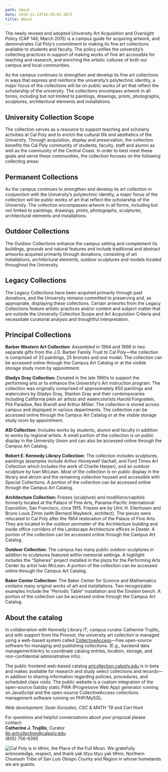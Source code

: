 ```yaml
---
path: about
date: 2018-11-13T16:29:01.567Z
title: About
---
```

The newly revised and adopted University Art Acquisition and Oversight Policy (CAP 146, March 2015) is a campus guide for acquiring artwork, and demonstrates Cal Poly’s commitment to making its fine art collections available to students and faculty. The policy unifies the university’s collecting practices in support of making works of fine art accessible for teaching and research, and enriching the artistic cultures of both our campus and local communities.

As the campus continues to strengthen and develop its fine art collections in ways that express and reinforce the university’s polytechnic identity, a major focus of the collections will be on public works of art that reflect the scholarship of the university. The collections encompass artwork in all forms, including but not limited to paintings, drawings, prints, photographs, sculptures, architectural elements and installations.

## University Collection Scope

The collection serves as a resource to support teaching and scholarly activities at Cal Poly and to enrich the cultural life and aesthetics of the University. Through acquisition, display and preservation, the collection benefits the Cal Poly community of students, faculty, staff and alumni as well as the community of the Central Coast. In order to best meet these goals and serve these communities, the collection focuses on the following collecting areas:

## Permanent Collections

As the campus continues to strengthen and develop its art collection in conjunction with the University’s polytechnic identity, a major focus of the collection will be public works of art that reflect the scholarship of the University. The collection encompasses artwork in all forms, including but not limited to paintings, drawings, prints, photographs, sculptures, architectural elements and installations.

## Outdoor Collections

The Outdoor Collections enhance the campus setting and complement its buildings, grounds and natural features and include traditional and abstract artworks acquired primarily through donations, consisting of art installations, architectural elements, outdoor sculptures and models located throughout the University.

## Legacy Collections

The Legacy Collections have been acquired primarily through past donations, and the University remains committed to preserving and, as appropriate, displaying these collections. Certain artworks from the Legacy Collections feature artistic practices and/or content and subject matter that are outside the University Collection Scope and Art Acquisition Criteria and necessitate curatorial analysis and thoughtful interpretation.

## Principal Collections

<b>Barber Western Art Collection:</b> Assembled in 1994 and 1998 in two separate gifts from the J.O. Barber Family Trust to Cal Poly—the collection is comprised of 33 paintings, 25 bronzes and one model. The collection can be accessed online through the Campus Art Catalog or at the visible storage study room by appointment.

<b>Gladys Gray Collection:</b> Donated in the late 1980s to support the performing arts or to enhance the University's Art instruction program. The collection was originally comprised of approximately 850 paintings and watercolors by Gladys Gray, Stanton Gray and their contemporaries including California plein air artists and watercolorists Harold Forgostein, Phil Paradise, Rex Brandt and Arthur Millier.  The collection is stored across campus and displayed in various departments. The collection can be accessed online through the Campus Art Catalog or at the visible storage study room by appointment.

<b>ASI Collection:</b> Includes works by students, alumni and faculty in addition to works by regional artists. A small portion of the collection is on public display in the University Union and can also be accessed online through the Campus Art Catalog.

<b>Robert E. Kennedy Library Collection:</b> The collection includes sculptures, paintings (examples include Arthur Honeywell Vachell, and Ford Times Art Collection which includes the work of Charlie Harper), and an outdoor sculpture by Ivan McLean. Most of the collection is on public display in the library and atrium and the remaining collection housed and accessible with Special Collections.  A portion of the collection can be accessed online through the Campus Art Catalog.

<b>Architecture Collection:</b> Friezes (sculpture) and modillions/capitols formerly located at the Palace of Fine Arts, Panama-Pacific International Exposition, San Francisco, circa 1915. Friezes are by Ulric H. Ellerhusen and Bruno Louis Zimm (with Bernard Maybeck, architect). The pieces were relocated to Cal Poly after the 1964 restoration of the Palace of Fine Arts. They are located in the outdoor perimeter of the Architecture building and inside office corridors of the Landscape Architecture offices in Dexter. A portion of the collection can be accessed online through the Campus Art Catalog.

<b>Outdoor Collection:</b> The campus has many public outdoor sculptures in addition to sculptures featured within memorial settings. A highlight includes the “Spheres” project installed in the plaza for the Performing Arts Center by artist Ivan McLean. A portion of the collection can be accessed online through the Campus Art Catalog.

<b>Baker Center Collection:</b> The Baker Center for Science and Mathematics contains many original works of art and installations. Two recognizable examples include the “Periodic Table” installation and the Einstein bench. A portion of the collection can be accessed online through the Campus Art Catalog.

## About the catalog

In collaboration with Kennedy Library IT, campus curator Catherine Trujillo, and with support from the Provost, the university art collection is managed using a web-based system called <a href='http://www.collectiveaccess.org/'>CollectiveAccess</a>—free open-source software for managing and publishing collections. (E.g., backend data management/entry to coordinate catalog entries, location, storage, and non-confidential administrative info).

The public frontend web-based catalog <a href='http://artcollection.calpoly.edu/'>artcollection.calpoly.edu</a>  is in beta and makes available for research and study select collections and records—in addition to sharing information regarding policies, procedures, and scheduled class visits. The public website is a custom integration of the open-source Gatsby static PWA (Progressive Web App) generator running on JavaScript and the open-source CollectiveAccess collections management software running on PHP/MySQL.

<i>Web development: Sean Gonzales, CSC & MATH '19</i> and <i> Carl Hunt</i> 

For questions and helpful conversations about your proposal please contact:
<br />
<b>Catherine J. Trujillo</b>, Curator<br />
<a href='mailto:lib-artcollection@calpoly.edu'>lib-artcollection@calpoly.edu</a><br />
(805) 756-6395

![Cal Poly is in tiłhini, the Place of the Full Moon. We gratefully acknowledge, respect, and thank yak tityu tityu yak tiłhini, Northern Chumash Tribe of San Luis Obispo County and Region in whose homelands we are guests. ](/assets/untitled-3.jpg)
